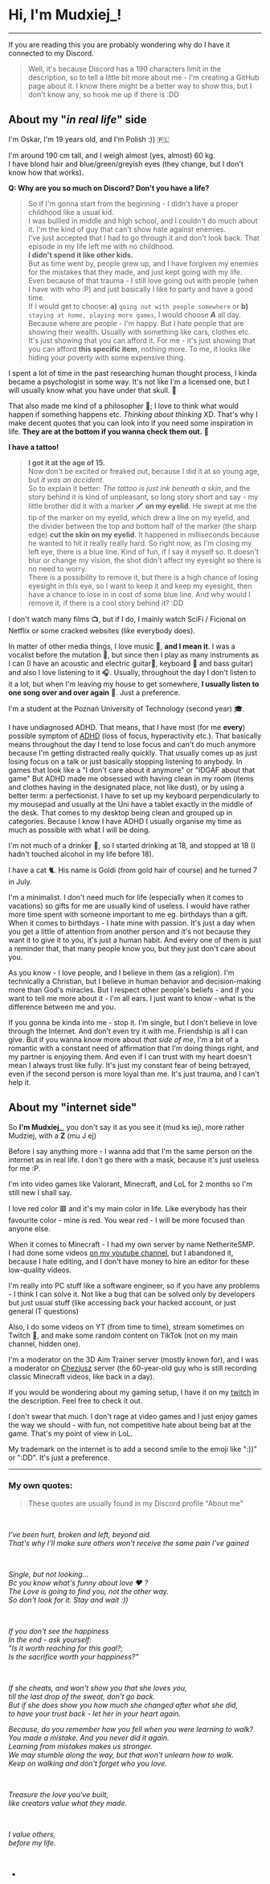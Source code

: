 # Hi, I'm Mudxiej_!
----
If you are reading this you are probably wondering why do I have it connected to my Discord.
> Well, it's because Discord has a 190 characters limit in the description, so to tell a little bit more about me - I'm creating a GitHub page about it.
> I know there might be a better way to show this, but I don't know any, so hook me up if there is :DD

## About my "_in real life_" side
I'm Oskar, I'm 19 years old, and I'm Polish :)) :poland:

I'm around 190 cm tall, and I weigh almost (yes, almost) 60 kg. <br />
I have blond hair and blue/green/greyish eyes (they change, but I don't know how that works).

**Q: Why are you so much on Discord? Don't you have a life?**
> So if I'm gonna start from the beginning - I didn't have a proper childhood like a usual kid. <br />
I was bullied in middle and high school, and I couldn't do much about it. I'm the kind of guy that can't show hate against enemies. <br />
I've just accepted that I had to go through it and don't look back. That episode in my life left me with no childhood. <br />
**I didn't spend it like other kids.** <br />
But as time went by, people grew up, and I have forgiven my enemies for the mistakes that they made, and just kept going with my life. <br />
Even because of that trauma - I still love going out with people (when I have with who :P) and just basically I like to party and have a good time. <br />
If I would get to choose: **a)** `going out with people somewhere` or **b)** `staying at home, playing more games`, I would choose ***A*** all day. Because where are people - I'm happy.
But I hate people that are showing their wealth. Usually with something like cars, clothes etc. It's just showing that you can afford it. For me - it's just showing that you can afford **this specific item**, nothing more. To me, it looks like hiding your poverty with some expensive thing.

I spent a lot of time in the past researching human thought process, I kinda became a psychologist in some way. It's not like I'm a licensed one, but I will usually know what you have under that skull. :brain:

That also made me kind of a philosopher :thought_balloon:; I love to think what would happen if something happens etc. *Thinking about thinking* XD. That's why I make decent quotes that you can look into if you need some inspiration in life. **They are at the bottom if you wanna check them out.** 🔅

**I have a tattoo!**
> **I got it at the age of 15.** <br />
Now don't be excited or freaked out, because I did it at so young age, but *it was an accident*. <br />
So to explain it better: *The tattoo is just ink beneath a skin*, and the story behind it is kind of unpleasant, so long story short and say - my little brother did it with a marker 🖍️ **on my eyelid**. He swept at me the tip of the marker on my eyelid, which drew a line on my eyelid, and the divider between the top and bottom half of the marker (the sharp edge) **cut the skin on my eyelid**. It happened in milliseconds because he wanted to hit it really really hard. So right now, as I'm closing my left eye, there is a blue line. Kind of fun, if I say it myself so. It doesn't blur or change my vision, the shot didn't affect my eyesight so there is no need to worry. <br />
There is a possibility to remove it, but there is a high chance of losing eyesight in this eye, so I want to keep it and keep my eyesight, then have a chance to lose in in cost of some blue line. And why would I remove it, if there is a cool story behind it? :DD

I don't watch many films 📺, but if I do, I mainly watch SciFi / Ficional on Netflix or some cracked websites (like everybody does).

In matter of other media things, I love music 🎸, **and I mean it**. I was a vocalist before the mutation 🎤, but since then I play as many instruments as I can (I have an acoustic and electric guitar🎸, keyboard 🎹 and bass guitar) and also I love listening to it 🎧. Usually, throughout the day I don't listen to it a lot, but when I'm leaving my house to get somewhere, **I usually listen to one song over and over again** 🔂. Just a preference.

I'm a student at the Poznań University of Technology (second year) 🎓.

I have undiagnosed ADHD. That means, that I have most (for me **every**) possible symptom of [ADHD](https://en.wikipedia.org/wiki/Attention_deficit_hyperactivity_disorder) (loss of focus, hyperactivity etc.). That basically means throughout the day I tend to lose focus and can't do much anymore because I'm getting distracted really quickly. That usually comes up as just losing focus on a talk or just basically stopping listening to anybody. In games that look like a "I don't care about it anymore" or "IDGAF about that game"
But ADHD made me obsessed with having clean in my room (items and clothes having in the designated place, not like dust), or by using a better term: a perfectionist. I have to set up my keyboard perpendicularly to my mousepad and usually at the Uni have a tablet exactly in the middle of the desk. That comes to my desktop being clean and grouped up in categories.
Because I know I have ADHD I usually organise my time as much as possible with what I will be doing.

I'm not much of a drinker 🍾, so I started drinking at 18, and stopped at 18 (I hadn't touched alcohol in my life before 18).

I have a cat 🐈. His name is Goldi (from gold hair of course) and he turned 7 in July.

I'm a minimalist. I don't need much for life (especially when it comes to vacations) so gifts for me are usually kind of useless. I would have rather more time spent with someone important to me eg. birthdays than a gift.
When it comes to birthdays - I hate mine with passion. It's just a day when you get a little of attention from another person and it's not because they want it to give it to you, it's just a human habit. And every one of them is just a reminder that, that many people know you, but they just don't care about you.

As you know - I love people, and I believe in them (as a religion). I'm technically a Christian, but I believe in human behavior and decision-making more than God's miracles. But I respect other people's beliefs - and if you want to tell me more about it - I'm all ears. I just want to know - what is the difference between me and you.

If you gonna be kinda into me - stop it. I'm single, but I don't believe in love through the Internet. And don't even try it with me. Friendship is all I can give.
But if you wanna know more about *that side of me*, I'm a bit of a romantic with a constant need of affirmation that I'm doing things right, and my partner is enjoying them. And even if I can trust with my heart doesn't mean I always trust like fully. It's just my constant fear of being betrayed, even if the second person is more loyal than me. It's just trauma, and I can't help it.


## About my "internet side"

So **I'm Mudxiej_**, you don't say it as you see it (mud ks iej), more rather Mudziej, with a **Z** (mu J ej)

Before I say anything more - I wanna add that I'm the same person on the internet as in real life. I don't go there with a mask, because it's just useless for me :P.

I'm into video games like Valorant, Minecraft, and LoL for 2 months so I'm still new I shall say.

I love red color 🟥 and it's my main color in life. Like everybody has their favourite color - mine is red. You wear red - I will be more focused than anyone else.

When it comes to Minecraft - I had my own server by name NetheriteSMP. <br/> 
I had done some videos [on my youtube channel](https://www.youtube.com/@mudxiej_), but I abandoned it, because I hate editing, and I don't have money to hire an editor for these low-quality videos.

I'm really into PC stuff like a software engineer, so if you have any problems - I think I can solve it. Not like a bug that can be solved only by developers but just usual stuff (like accessing back your hacked account, or just general IT questions)

Also, I do some videos on YT (from time to time), stream sometimes on Twitch 🔴, and make some random content on TikTok (not on my main channel, hidden one).

I'm a moderator on the 3D Aim Trainer server (mostly known for), and I was a moderator on [Chezjusz](https://www.youtube.com/c/Chezjusz) server (the 60-year-old guy who is still recording classic Minecraft videos, like back in a day).

If you would be wondering about my gaming setup, I have it on my [twitch](https://twitch.tv/mudxiej_) in the description. Feel free to check it out.

I don't swear that much. I don't rage at video games and I just enjoy games the way we should - with fun, not competitive hate about being bat at the game. That's my point of view in LoL.

My trademark on the internet is to add a second smile to the emoji like ":))" or ":DD". It's just a preference.


----
### My own quotes:
> These quotes are usually found in my Discord profile "About me"
<br/>

*I've been hurt, broken and left, beyond aid. <br />
That's why I'll make sure others won't receive the same pain I've gained*  <br />

<br />

*Single, but not looking...  <br />
Bc you know what's funny about love :heart: ?  <br />
The Love is going to find you, not the other way. <br />
So don't look for it. Stay and wait :))*  <br />

<br />

*If you don't see the happiness  <br />
In the end - ask yourself:  <br />
"Is it worth reaching for this goal?;  <br />
Is the sacrifice worth your happiness?"*  <br />

<br />

*If she cheats, and won't show you that she loves you,   <br />
till the last drop of the sweat, don't go back.  <br />
But if she does show you how much she changed after what she did,  <br />
to have your trust back - let her in your heart again.*  <br />

*Because, do you remember how you fell when you were learning to walk?  <br />
You made a mistake. And you never did it again.  <br />
Learning from mistakes makes us stronger.  <br />
We may stumble along the way, but that won't unlearn how to walk.  <br />
Keep on walking and don't forget who you love.*  <br />

<br />

*Treasure the love you've built, <br />
like creators value what they made.* <br />

<br />

*I value others, <br />
before my life.* <br />

<br />

*
